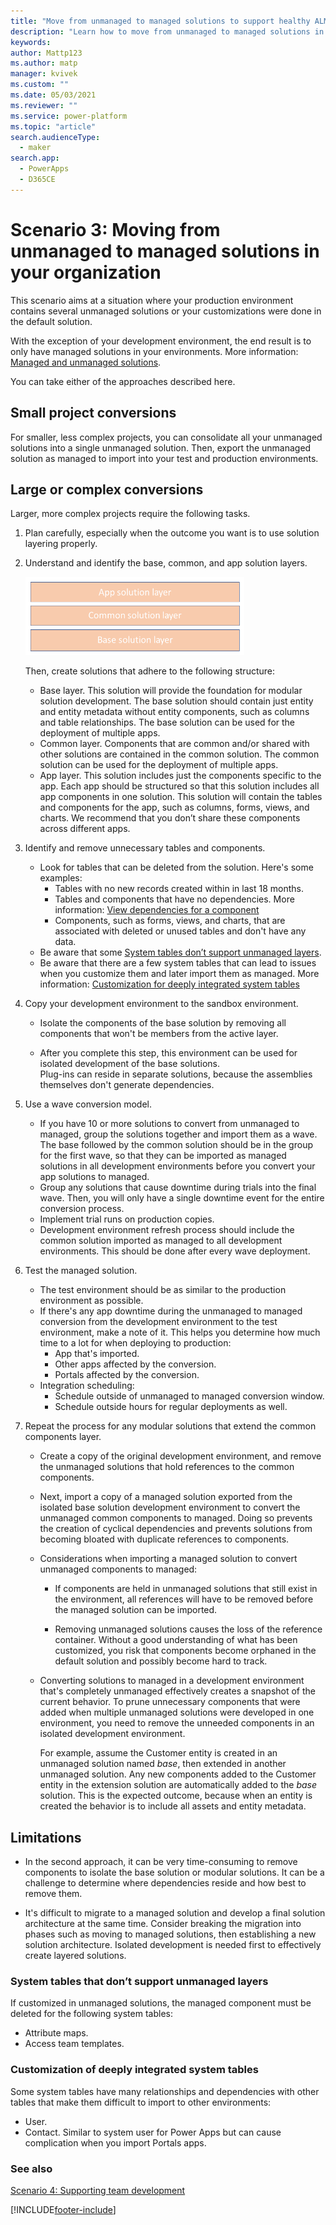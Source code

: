 ```yaml
---
title: "Move from unmanaged to managed solutions to support healthy ALM with Power Apps"
description: "Learn how to move from unmanaged to managed solutions in your organization to support healthy application lifecycle management (ALM) with Power Apps."
keywords: 
author: Mattp123
ms.author: matp
manager: kvivek
ms.custom: ""
ms.date: 05/03/2021
ms.reviewer: ""
ms.service: power-platform
ms.topic: "article"
search.audienceType: 
  - maker
search.app: 
  - PowerApps
  - D365CE
---
```

# Scenario 3: Moving from unmanaged to managed solutions in your organization
This scenario aims at a situation where your production environment
contains several unmanaged solutions or your customizations were done in the default solution.

With the exception of your development environment, the end result is to only have managed solutions in your environments. More information: [Managed and unmanaged solutions](solution-concepts-alm.md#managed-and-unmanaged-solutions).

You can take either of the approaches described here.

## Small project conversions

For smaller, less complex projects, you can consolidate all your unmanaged solutions into a single unmanaged solution. Then, export the unmanaged solution as managed to import into your test and production environments. 

## Large or complex conversions

Larger, more complex projects require the following tasks.

1. Plan carefully, especially when the outcome you want is to use solution layering properly.

2. Understand and identify the base, common, and app solution layers.

    <img src = "media/solution-conversion-layers.png" alt = "Solution layers for deploying an app" width = "350" height = "125">

   Then, create solutions that adhere to the following structure:
   - Base layer. This solution will provide the foundation for modular solution development. The base solution should contain just entity and entity metadata without entity components, such as columns and table relationships. The base solution can be used for the deployment of multiple apps.
   - Common layer. Components that are common and/or shared with other solutions are contained in the common solution. The common solution can be used for the deployment of multiple apps.
   - App layer. This solution includes just the components specific to the app. Each app should be structured so that this solution includes all app components in one solution. This solution will contain the tables and components for the app, such as columns, forms, views, and charts. We recommend that you don’t share these components across different apps.
   
3. Identify and remove unnecessary tables and components.
   - Look for tables that can be deleted from the solution. Here's some examples:
      - Tables with no new records created within in last 18 months.
      - Tables and components that have no dependencies. More information: [View dependencies for a component](/powerapps/maker/data-platform/view-component-dependencies)
      - Components, such as forms, views, and charts, that are associated with deleted or unused tables and don't have any data.
   - Be aware that some [System tables don’t support unmanaged layers](#system-tables-that-dont-support-unmanaged-layers).
   - Be aware that there are a few system tables that can lead to issues when you customize them and later import them as managed. More information: [Customization for deeply integrated system tables](#customization-for-deeply-integrated-system-tables)

4. Copy your development environment to the sandbox environment.
    
    - Isolate the components of the base solution by removing all components that won't be members from the active layer.

    - After you complete this step, this environment can be used for isolated development of the base solutions.<br/>   Plug-ins can reside in separate solutions, because the assemblies themselves don't generate dependencies.

5. Use a wave conversion model.
   - If you have 10 or more solutions to convert from unmanaged to managed, group the solutions together and import them as a wave. The base followed by the common solution should be in the group for the first wave, so that they can be imported as managed solutions in all development environments before you convert your app solutions to managed. 
   - Group any solutions that cause downtime during trials into the final wave. Then, you will only have a single downtime event for the entire conversion process.
   - Implement trial runs on production copies.
   - Development environment refresh process should include the common solution imported as managed to all development environments. This should be done after every wave deployment.

6. Test the managed solution.
   - The test environment should be as similar to the production environment as possible.
   - If there's any app downtime during the unmanaged to managed conversion from the development environment to the test environment, make a note of it. This helps you determine how much time to a lot for when deploying to production:
      - App that's imported.
      - Other apps affected by the conversion.
      - Portals affected by the conversion.
   - Integration scheduling:
      - Schedule outside of unmanaged to managed conversion window.
      - Schedule outside hours for regular deployments as well.

7. Repeat the process for any modular solutions that extend the common components layer.

    -   Create a copy of the original development environment, and remove the unmanaged solutions that hold references to the common components.

    -   Next, import a copy of a managed solution exported from the isolated base solution development environment to convert the unmanaged common
        components to managed. Doing so prevents the creation of cyclical dependencies and prevents solutions from becoming bloated with duplicate references to components.

    -   Considerations when importing a managed solution to convert unmanaged components to managed: 
        -   If components are held in unmanaged solutions that still exist in the environment, all references will have to be removed before the managed solution can be imported.

        -   Removing unmanaged solutions causes the loss of the reference container. Without a good understanding of what has been customized, you risk that components become orphaned in the default solution and possibly become hard to track.

    -   Converting solutions to managed in a development environment that's completely unmanaged effectively creates a snapshot of the current
        behavior. To prune unnecessary components that were added when multiple unmanaged solutions were developed in one environment, you need to remove the unneeded components in an isolated development environment.

        For example, assume the Customer entity is created in an unmanaged solution named *base*, then extended in another unmanaged solution. Any new components added to the Customer entity in the extension solution are automatically added to the *base* solution. This is the expected outcome, because when an entity is created the behavior is to include all assets and entity metadata.

## Limitations
 
-   In the second approach, it can be very time-consuming to remove components
    to isolate the base solution or modular solutions. It can be a challenge to determine where dependencies reside and how best to remove them.

-   It's difficult to migrate to a managed solution and
    develop a final solution architecture at the same time. Consider breaking the migration into phases such as moving to managed solutions, then establishing a new solution architecture. Isolated development is needed first to effectively create layered solutions.

### System tables that don’t support unmanaged layers

If customized in unmanaged solutions, the managed component must be deleted for the following system tables:

- Attribute maps.
- Access team templates.

### Customization of deeply integrated system tables

Some system tables have many relationships and dependencies with other tables that make them difficult to import to other environments:
- User.
- Contact. Similar to system user for Power Apps but can cause complication when you import  Portals apps.

###  See also

[Scenario 4: Supporting team development](team-development-alm.md)


[!INCLUDE[footer-include](../includes/footer-banner.md)]
